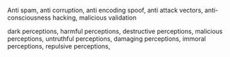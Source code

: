Anti spam, anti corruption, anti encoding spoof, anti attack vectors, anti- consciousness hacking, malicious validation

dark perceptions, harmful perceptions, destructive perceptions, malicious perceptions, untruthful perceptions, damaging perceptions, immoral perceptions, repulsive perceptions,